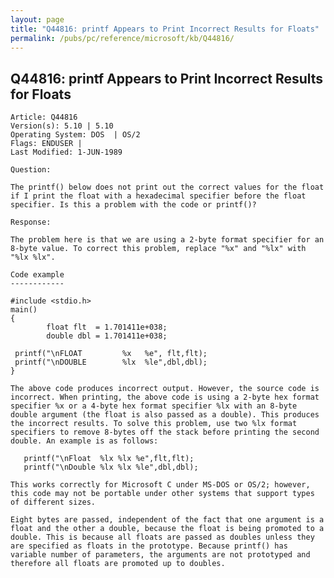 ```yaml
---
layout: page
title: "Q44816: printf Appears to Print Incorrect Results for Floats"
permalink: /pubs/pc/reference/microsoft/kb/Q44816/
---
```


## Q44816: printf Appears to Print Incorrect Results for Floats

	Article: Q44816
	Version(s): 5.10 | 5.10
	Operating System: DOS  | OS/2
	Flags: ENDUSER |
	Last Modified: 1-JUN-1989
	
	Question:
	
	The printf() below does not print out the correct values for the float
	if I print the float with a hexadecimal specifier before the float
	specifier. Is this a problem with the code or printf()?
	
	Response:
	
	The problem here is that we are using a 2-byte format specifier for an
	8-byte value. To correct this problem, replace "%x" and "%lx" with
	"%lx %lx".
	
	Code example
	------------
	
	#include <stdio.h>
	main()
	{
	        float flt  = 1.701411e+038;
	        double dbl = 1.701411e+038;
	
	 printf("\nFLOAT         %x   %e", flt,flt);
	 printf("\nDOUBLE        %lx  %le",dbl,dbl);
	}
	
	The above code produces incorrect output. However, the source code is
	incorrect. When printing, the above code is using a 2-byte hex format
	specifier %x or a 4-byte hex format specifier %lx with an 8-byte
	double argument (the float is also passed as a double). This produces
	the incorrect results. To solve this problem, use two %lx format
	specifiers to remove 8-bytes off the stack before printing the second
	double. An example is as follows:
	
	   printf("\nFloat  %lx %lx %e",flt,flt);
	   printf("\nDouble %lx %lx %le",dbl,dbl);
	
	This works correctly for Microsoft C under MS-DOS or OS/2; however,
	this code may not be portable under other systems that support types
	of different sizes.
	
	Eight bytes are passed, independent of the fact that one argument is a
	float and the other a double, because the float is being promoted to a
	double. This is because all floats are passed as doubles unless they
	are specified as floats in the prototype. Because printf() has
	variable number of parameters, the arguments are not prototyped and
	therefore all floats are promoted up to doubles.
